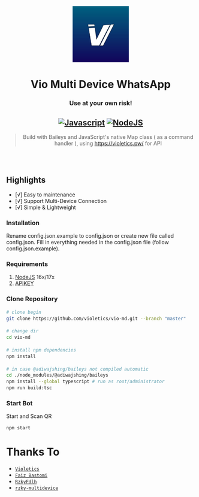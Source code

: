 <div align="center">
<img src="https://raw.githubusercontent.com/violetics/vio-md/master/tmp/violetics.png" width="150" height="150" border="0" alt="Vio-MD">

# Vio Multi Device WhatsApp

### Use at your own risk!

## [![Javascript](https://img.shields.io/badge/JavaScript-d6cc0f?style=for-the-badge&logo=javascript&logoColor=white)](https://javascript.com) [![NodeJS](https://img.shields.io/badge/Node.js-43853D?style=for-the-badge&logo=node.js&logoColor=white)](https://nodejs.org/)

> Build with Baileys and JavaScript's native Map class ( as a command handler ), using https://violetics.pw/ for API <br />

</div><br />
<br />

## Highlights

-   [√] Easy to maintenance
-   [√] Support Multi-Device Connection
-   [√] Simple & Lightweight

### Installation

Rename config.json.example to config.json or create new file called config.json.
Fill in everything needed in the config.json file (follow config.json.example).

### Requirements

1. [NodeJS](https://nodejs.org/en/download) 16x/17x
2. [APIKEY](https://violetics.pw/)

### Clone Repository

```bash
# clone begin
git clone https://github.com/violetics/vio-md.git --branch "master"

# change dir
cd vio-md

# install npm dependencies
npm install

# in case @adiwajshing/baileys not compiled automatic
cd ./node_modules/@adiwajshing/baileys
npm install --global typescript # run as root/administrator
npm run build:tsc
```

### Start Bot

Start and Scan QR<br />

```bash
npm start
```

# Thanks To

-   [`Violetics`](https://violetics.pw/)
-   [`Faiz Bastomi`](https://github.com/FaizBastomi)
-   [`RzkyFdlh`](https://github.com/Rizky878/rzky-multidevice)
-   [`rzky-multidevice`](https://github.com/Rizky878/rzky-multidevice)
